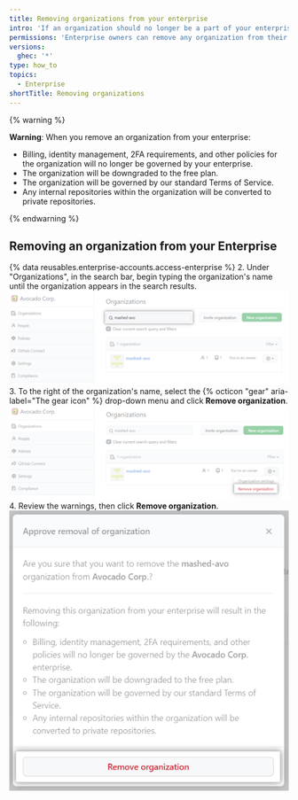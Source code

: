 ```yaml
---
title: Removing organizations from your enterprise
intro: 'If an organization should no longer be a part of your enterprise, you can remove the organization.'
permissions: 'Enterprise owners can remove any organization from their enterprise.'
versions:
  ghec: '*'
type: how_to
topics:
  - Enterprise
shortTitle: Removing organizations
---
```


{% warning %}

**Warning**: When you remove an organization from your enterprise:
- Billing, identity management, 2FA requirements, and other policies for the organization will no longer be governed by your enterprise.
- The organization will be downgraded to the free plan.
- The organization will be governed by our standard Terms of Service.
- Any internal repositories within the organization will be converted to private repositories.

{% endwarning %}

## Removing an organization from your Enterprise

{% data reusables.enterprise-accounts.access-enterprise %}
2. Under "Organizations", in the search bar, begin typing the organization's name until the organization appears in the search results.
![organization search](/assets/images/help/enterprises/organization-search.png)
3. To the right of the organization's name, select the {% octicon "gear" aria-label="The gear icon" %} drop-down menu and click **Remove organization**.
![remove organization](/assets/images/help/enterprises/remove-organization.png)
4. Review the warnings, then click **Remove organization**.
![approve organization approval dialogue box](/assets/images/help/enterprises/remove-organization-warning.png)
